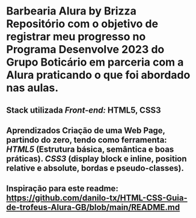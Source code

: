 # Barbearia Alura by Brizza Repositório com o objetivo de registrar meu progresso no Programa Desenvolve 2023 do Grupo Boticário em parceria com a Alura praticando o que foi abordado nas aulas. 

## Stack utilizada *Front-end:* HTML5, CSS3 

## Aprendizados Criação de uma Web Page, partindo do zero, tendo como ferramenta: *HTML5* (Estrutura básica, semântica e boas práticas). *CSS3* (display block e inline, position relative e absolute, bordas e pseudo-classes). 

## Inspiração para este readme: https://github.com/danilo-tx/HTML-CSS-Guia-de-trofeus-Alura-GB/blob/main/README.md
